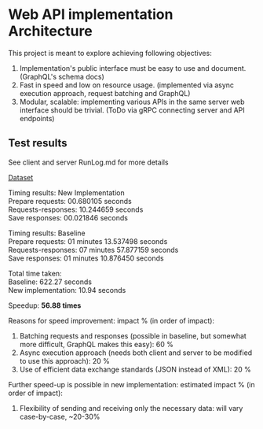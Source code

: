 # Web API implementation Architecture

This project is meant to explore achieving following objectives:

1. Implementation's public interface must be easy to use and document. (GraphQL's schema docs)
2. Fast in speed and low on resource usage. (implemented via async execution approach, request batching and GraphQL)
3. Modular, scalable: implementing various APIs in the same server web interface should be trivial. (ToDo via gRPC connecting server and API endpoints)

## Test results

See client and server RunLog.md for more details

[Dataset](https://archive.ics.uci.edu/ml/datasets/default+of+credit+card+clients)

Timing results: New Implementation\
Prepare requests: 00.680105 seconds\
Requests-responses: 10.244659 seconds\
Save responses: 00.021846 seconds

Timing results: Baseline\
Prepare requests: 01 minutes 13.537498 seconds\
Requests-responses: 07 minutes 57.877159 seconds\
Save responses: 01 minutes 10.876450 seconds

Total time taken:\
Baseline: 622.27 seconds\
New implementation: 10.94 seconds

Speedup: __56.88 times__

Reasons for speed improvement: impact % (in order of impact):

1. Batching requests and responses (possible in baseline, but somewhat more difficult, GraphQL makes this easy): 60 %
2. Async execution approach (needs both client and server to be modified to use this approach): 20 %
3. Use of efficient data exchange standards (JSON instead of XML): 20 %

Further speed-up is possible in new implementation: estimated impact % (in order of impact):

1. Flexibility of sending and receiving only the necessary data: will vary case-by-case, ~20-30%
